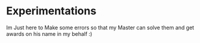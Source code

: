 # Experimentations

Im Just here to Make some errors so that my Master can solve them and get awards on his name in my behalf
:)
